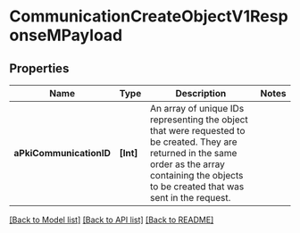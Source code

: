 # CommunicationCreateObjectV1ResponseMPayload

## Properties
Name | Type | Description | Notes
------------ | ------------- | ------------- | -------------
**aPkiCommunicationID** | **[Int]** | An array of unique IDs representing the object that were requested to be created.  They are returned in the same order as the array containing the objects to be created that was sent in the request. | 

[[Back to Model list]](../README.md#documentation-for-models) [[Back to API list]](../README.md#documentation-for-api-endpoints) [[Back to README]](../README.md)


